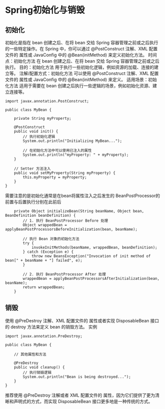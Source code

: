 # Spring初始化与销毁
## 初始化
初始化是指在 bean 创建之后、在将 bean 交给 Spring 容器管理之前或之后执行的一些特定操作。在 Spring 中，你可以通过 @PostConstruct 注解、XML 配置文件的 <init-method> 属性或 JavaConfig 中的 @Bean(initMethod) 来定义初始化方法。
时间点：初始化方法 在 bean 创建之后、在将 bean 交给 Spring 容器管理之前或之后执行。
目的：初始化方法 用于执行一些初始化逻辑，例如资源的加载、连接的建立等。
注解/配置方式：初始化方法 可以使用 @PostConstruct 注解、XML 配置文件的 <init-method> 属性或 JavaConfig 中的 @Bean(initMethod) 来定义。
适用场景：初始化方法 适用于需要在 bean 创建之后执行一些逻辑的场景，例如初始化资源、建立连接等。
```
import javax.annotation.PostConstruct;

public class MyBean {

    private String myProperty;

    @PostConstruct
    public void init() {
        // 执行初始化逻辑
        System.out.println("Initializing MyBean...");

        // 在初始化方法中可以使用已注入的属性
        System.out.println("myProperty: " + myProperty);
    }

    // Setter 方法注入
    public void setMyProperty(String myProperty) {
        this.myProperty = myProperty;
    }
}

```
需要注意的是初始化通常是在bean将属性注入之后发生的
BeanPostProcessor的前置与后置执行分别在此前后
```
    private Object initializeBean(String beanName, Object bean, BeanDefinition beanDefinition) {
        // 1. 执行 BeanPostProcessor Before 处理
        Object wrappedBean = applyBeanPostProcessorsBeforeInitialization(bean, beanName);

        // 执行 Bean 对象的初始化方法
        try {
            invokeInitMethods(beanName, wrappedBean, beanDefinition);
        } catch (Exception e) {
            throw new BeansException("Invocation of init method of bean[" + beanName + "] failed", e);
        }

        // 2. 执行 BeanPostProcessor After 处理
        wrappedBean = applyBeanPostProcessorsAfterInitialization(bean, beanName);
        return wrappedBean;
    }
```
## 销毁
使用 @PreDestroy 注解、XML 配置文件的 <destroy-method> 属性或者实现 DisposableBean 接口的 destroy 方法来定义 bean 的销毁方法。
实例

```
import javax.annotation.PreDestroy;

public class MyBean {

    // 其他属性和方法

    @PreDestroy
    public void cleanup() {
        // 执行销毁逻辑
        System.out.println("Bean is being destroyed...");
    }
}

```
推荐使用 @PreDestroy 注解或者 XML 配置文件的 <destroy-method> 属性，因为它们提供了更为清晰和声明式的方式，而实现 DisposableBean 接口更多地是一种传统的方式。
